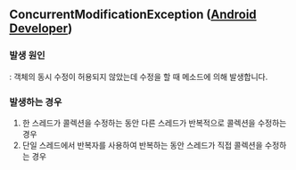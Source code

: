 ## ConcurrentModificationException ([Android Developer](https://developer.android.com/reference/kotlin/java/util/ConcurrentModificationException))

### 발생 원인 
: 객체의 동시 수정이 허용되지 않았는데 수정을 할 때 메소드에 의해 발생합니다. 

### 발생하는 경우 
1. 한 스레드가 콜렉션을 수정하는 동안 다른 스레드가 반복적으로 콜렉션을 수정하는 경우
2. 단일 스레드에서 반복자를 사용하여 반복하는 동안 스레드가 직접 콜렉션을 수정하는 경우 
